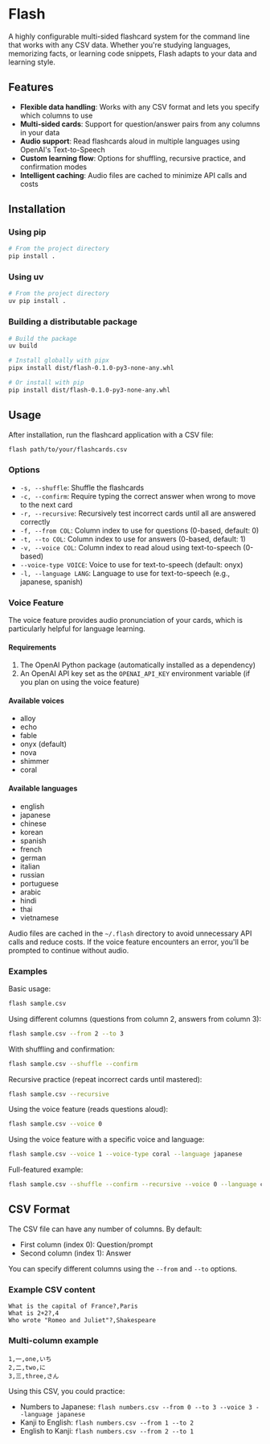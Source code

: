 # Flash

A highly configurable multi-sided flashcard system for the command line that works with any CSV data. Whether you're studying languages, memorizing facts, or learning code snippets, Flash adapts to your data and learning style.

## Features

- **Flexible data handling**: Works with any CSV format and lets you specify which columns to use
- **Multi-sided cards**: Support for question/answer pairs from any columns in your data
- **Audio support**: Read flashcards aloud in multiple languages using OpenAI's Text-to-Speech
- **Custom learning flow**: Options for shuffling, recursive practice, and confirmation modes
- **Intelligent caching**: Audio files are cached to minimize API calls and costs

## Installation

### Using pip

```bash
# From the project directory
pip install .
```

### Using uv

```bash
# From the project directory
uv pip install .
```

### Building a distributable package

```bash
# Build the package
uv build

# Install globally with pipx
pipx install dist/flash-0.1.0-py3-none-any.whl

# Or install with pip
pip install dist/flash-0.1.0-py3-none-any.whl
```

## Usage

After installation, run the flashcard application with a CSV file:

```bash
flash path/to/your/flashcards.csv
```

### Options

- `-s, --shuffle`: Shuffle the flashcards
- `-c, --confirm`: Require typing the correct answer when wrong to move to the next card
- `-r, --recursive`: Recursively test incorrect cards until all are answered correctly
- `-f, --from COL`: Column index to use for questions (0-based, default: 0)
- `-t, --to COL`: Column index to use for answers (0-based, default: 1)
- `-v, --voice COL`: Column index to read aloud using text-to-speech (0-based)
- `--voice-type VOICE`: Voice to use for text-to-speech (default: onyx)
- `-l, --language LANG`: Language to use for text-to-speech (e.g., japanese, spanish)

### Voice Feature

The voice feature provides audio pronunciation of your cards, which is particularly helpful for language learning.

#### Requirements
1. The OpenAI Python package (automatically installed as a dependency)
2. An OpenAI API key set as the `OPENAI_API_KEY` environment variable (if you plan on using the voice feature)

#### Available voices
- alloy
- echo
- fable
- onyx (default)
- nova
- shimmer
- coral

#### Available languages
- english
- japanese
- chinese
- korean
- spanish
- french
- german
- italian
- russian
- portuguese
- arabic
- hindi
- thai
- vietnamese

Audio files are cached in the `~/.flash` directory to avoid unnecessary API calls and reduce costs. If the voice feature encounters an error, you'll be prompted to continue without audio.

### Examples

Basic usage:

```bash
flash sample.csv
```

Using different columns (questions from column 2, answers from column 3):

```bash
flash sample.csv --from 2 --to 3
```

With shuffling and confirmation:

```bash
flash sample.csv --shuffle --confirm
```

Recursive practice (repeat incorrect cards until mastered):

```bash
flash sample.csv --recursive
```

Using the voice feature (reads questions aloud):

```bash
flash sample.csv --voice 0
```

Using the voice feature with a specific voice and language:

```bash
flash sample.csv --voice 1 --voice-type coral --language japanese
```

Full-featured example:

```bash
flash sample.csv --shuffle --confirm --recursive --voice 0 --language chinese
```

## CSV Format

The CSV file can have any number of columns. By default:
- First column (index 0): Question/prompt
- Second column (index 1): Answer

You can specify different columns using the `--from` and `--to` options.

### Example CSV content

```
What is the capital of France?,Paris
What is 2+2?,4
Who wrote "Romeo and Juliet"?,Shakespeare
```

### Multi-column example

```
1,一,one,いち
2,二,two,に
3,三,three,さん
```

Using this CSV, you could practice:
- Numbers to Japanese: `flash numbers.csv --from 0 --to 3 --voice 3 --language japanese`
- Kanji to English: `flash numbers.csv --from 1 --to 2`
- English to Kanji: `flash numbers.csv --from 2 --to 1`
